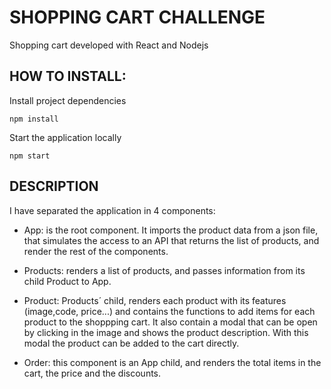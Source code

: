 # SHOPPING CART CHALLENGE
Shopping cart developed with React and Nodejs

## HOW TO INSTALL:
Install project dependencies

`npm install`

Start the application locally

`npm start`

## DESCRIPTION

I have separated the application in 4 components:

- App: is the root component. It imports the product data from a json file, that simulates the access to an API that returns the list of products, and render the rest of the components.

- Products: renders a list of products, and passes information from its child Product to App.

- Product: Products´ child, renders each product with its features (image,code, price...) and contains the functions to add items for each product to the shoppping cart. It also contain a modal that can be open by clicking in the image and shows the product description. With this modal the product can be added to the cart directly.

- Order: this component is an App child, and renders the total items in the cart, the price and the discounts. 



